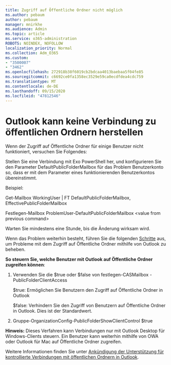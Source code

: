 ```yaml
---
title: Zugriff auf Öffentliche Ordner nicht möglich
ms.author: pebaum
author: pebaum
manager: mnirkhe
ms.audience: Admin
ms.topic: article
ms.service: o365-administration
ROBOTS: NOINDEX, NOFOLLOW
localization_priority: Normal
ms.collection: Adm_O365
ms.custom:
- "3500007"
- "3462"
ms.openlocfilehash: 272918b38f6019cb2bdcaa4013baebaa5f04fe85
ms.sourcegitcommit: c6692ce0fa1358ec3529e59ca0ecdfdea4cdc759
ms.translationtype: MT
ms.contentlocale: de-DE
ms.lasthandoff: 09/15/2020
ms.locfileid: "47812546"
---
```

# <a name="outlook-cannot-connect-to-public-folders"></a>Outlook kann keine Verbindung zu öffentlichen Ordnern herstellen

Wenn der Zugriff auf Öffentliche Ordner für einige Benutzer nicht funktioniert, versuchen Sie Folgendes:

Stellen Sie eine Verbindung mit Exo PowerShell her, und konfigurieren Sie den Parameter DefaultPublicFolderMailbox für das Problem Benutzerkonto so, dass er mit dem Parameter eines funktionierenden Benutzerkontos übereinstimmt.

Beispiel:

Get-Mailbox WorkingUser | FT DefaultPublicFolderMailbox, EffectivePublicFolderMailbox

Festlegen-Mailbox ProblemUser-DefaultPublicFolderMailbox \<value from previous command>

Warten Sie mindestens eine Stunde, bis die Änderung wirksam wird.

Wenn das Problem weiterhin besteht, führen Sie die folgenden [Schritte](https://aka.ms/pfcte) aus, um Probleme mit dem Zugriff auf Öffentliche Ordner mithilfe von Outlook zu beheben.
 
**So steuern Sie, welche Benutzer mit Outlook auf Öffentliche Ordner zugreifen können**:

1.  Verwenden Sie die $true oder $false von festlegen-CASMailbox <mailboxname> -PublicFolderClientAccess  
      
    $true: Ermöglichen Sie Benutzern den Zugriff auf Öffentliche Ordner in Outlook  
      
    $false: Verhindern Sie den Zugriff von Benutzern auf Öffentliche Ordner in Outlook. Dies ist der Standardwert.  
        
2.  Gruppe-OrganizationConfig-PublicFolderShowClientControl $true   
      
**Hinweis:** Dieses Verfahren kann Verbindungen nur mit Outlook Desktop für Windows-Clients steuern. Ein Benutzer kann weiterhin mithilfe von OWA oder Outlook für Mac auf Öffentliche Ordner zugreifen.
 
Weitere Informationen finden Sie unter [Ankündigung der Unterstützung für kontrollierte Verbindungen mit öffentlichen Ordnern in Outlook](https://aka.ms/controlpf).